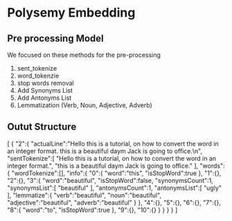 # Polysemy Embedding
## Pre processing Model

We focused on these methods for the pre-processing
1. sent_tokenize
2. word_tokenzie
3. stop words removal
4. Add Synonyms List
5. Add Antonyms List
6. Lemmatization (Verb, Noun, Adjective, Adverb)

## Outut Structure
[
{
"2":{
"actualLine":"Hello this is a tutorial, on how to convert the word in an integer format. this is a beautiful daym Jack is going to office.\n",
"sentTokenize":[
"Hello this is a tutorial, on how to convert the word in an integer format.",
"this is a beautiful daym Jack is going to office."
],
"words":{
"wordTokenize":[],
"info":{
"0":{
"word":"this",
"isStopWord":true
},
"1":{},
"2":{},
"3":{
"word":"beautiful",
"isStopWord":false,
"synonymsCount":1,
"synonymsList":[
"beautiful"
],
"antonymsCount":1,
"antonymsList":[
"ugly"
],
"lemmatize":{
"verb":"beautiful",
"noun":"beautiful",
"adjective":"beautiful",
"adverb":"beautiful"
}
},
"4":{},
"5":{},
"6":{},
"7":{},
"8":{
"word":"to",
"isStopWord":true
},
"9":{},
"10":{}
}
}
}
}
]

